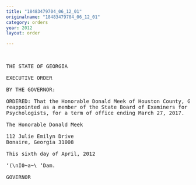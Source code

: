 ```yaml
---
title: "18483479704_06_12_01"
originalname: "18483479704_06_12_01"
category: orders
year: 2012
layout: order

---
```

<pre>
 

THE STATE OF GEORGIA

EXECUTIVE ORDER

BY THE GOVERNOR:

ORDERED: That the Honorable Donald Meek of Houston County, Georgia, is
reappointed as a member of the State Board of Examiners for
Psychologists, for a term of office ending March 27, 2017.

The Honorable Donald Meek

112 Julie Emilyn Drive
Bonaire, Georgia 31008

This sixth day of April, 2012

‘(\nI0~a~\ ‘Dam.

GOVERNOR

</pre>
